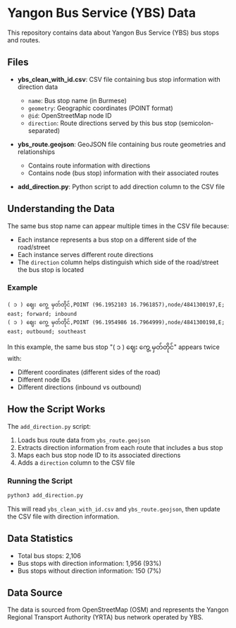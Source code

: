 # Yangon Bus Service (YBS) Data

This repository contains data about Yangon Bus Service (YBS) bus stops and routes.

## Files

- **ybs_clean_with_id.csv**: CSV file containing bus stop information with direction data
  - `name`: Bus stop name (in Burmese)
  - `geometry`: Geographic coordinates (POINT format)
  - `@id`: OpenStreetMap node ID
  - `direction`: Route directions served by this bus stop (semicolon-separated)

- **ybs_route.geojson**: GeoJSON file containing bus route geometries and relationships
  - Contains route information with directions
  - Contains node (bus stop) information with their associated routes

- **add_direction.py**: Python script to add direction column to the CSV file

## Understanding the Data

The same bus stop name can appear multiple times in the CSV file because:
- Each instance represents a bus stop on a different side of the road/street
- Each instance serves different route directions
- The `direction` column helps distinguish which side of the road/street the bus stop is located

### Example

```csv
( ၁ ) ဈေး ကွေ့ မှတ်တိုင်,POINT (96.1952103 16.7961857),node/4841300197,E; east; forward; inbound
( ၁ ) ဈေး ကွေ့ မှတ်တိုင်,POINT (96.1954986 16.7964999),node/4841300198,E; east; outbound; southeast
```

In this example, the same bus stop "( ၁ ) ဈေး ကွေ့ မှတ်တိုင်" appears twice with:
- Different coordinates (different sides of the road)
- Different node IDs
- Different directions (inbound vs outbound)

## How the Script Works

The `add_direction.py` script:
1. Loads bus route data from `ybs_route.geojson`
2. Extracts direction information from each route that includes a bus stop
3. Maps each bus stop node ID to its associated directions
4. Adds a `direction` column to the CSV file

### Running the Script

```bash
python3 add_direction.py
```

This will read `ybs_clean_with_id.csv` and `ybs_route.geojson`, then update the CSV file with direction information.

## Data Statistics

- Total bus stops: 2,106
- Bus stops with direction information: 1,956 (93%)
- Bus stops without direction information: 150 (7%)

## Data Source

The data is sourced from OpenStreetMap (OSM) and represents the Yangon Regional Transport Authority (YRTA) bus network operated by YBS.
